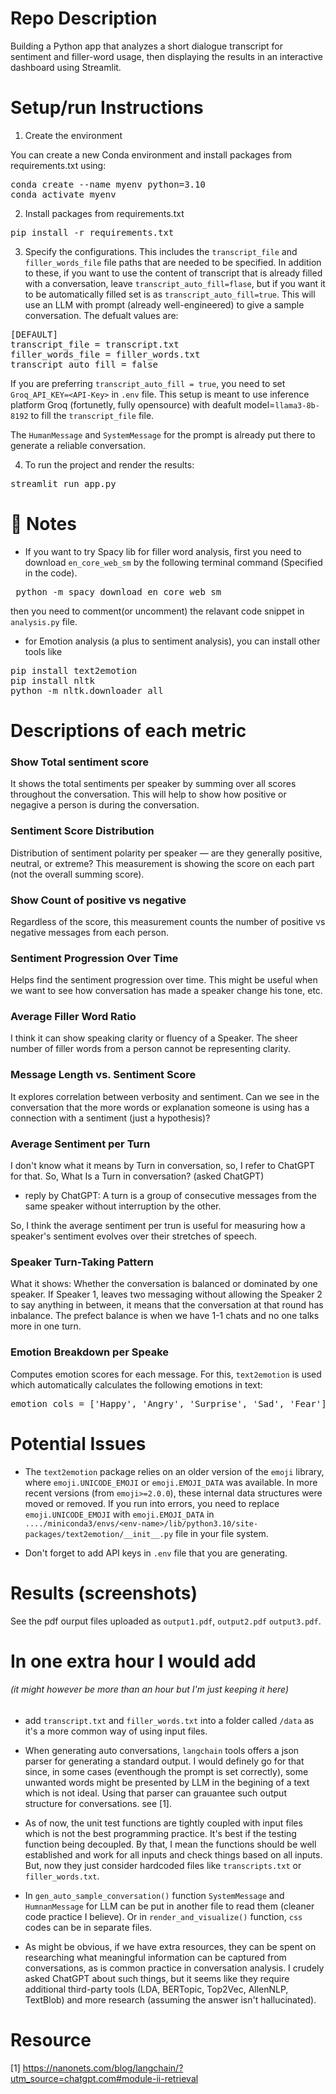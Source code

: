 # Repo Description
Building a Python app that analyzes a short dialogue transcript for sentiment and filler-word usage, then displaying the results in an interactive dashboard using Streamlit.

# Setup/run Instructions
1. Create the environment

You can create a new Conda environment and install packages from requirements.txt using:

 <pre>conda create --name myenv python=3.10 
conda activate myenv </pre>

2. Install packages from requirements.txt

 <pre>pip install -r requirements.txt</pre>


3. Specify the configurations. This includes the ```transcript_file``` 
 and ```filler_words_file``` file paths that are needed to be specified. In addition to these, if you want to use the content of transcript that is already filled with a conversation, leave ```transcript_auto_fill=flase```, but if you want it to be automatically filled set is as  ```transcript_auto_fill=true```. This will use an LLM with prompt (already well-engineered) to give a sample conversation. The defualt values are:
<pre>
[DEFAULT]
transcript_file = transcript.txt
filler_words_file = filler_words.txt
transcript_auto_fill = false
</pre>

If you are preferring `transcript_auto_fill = true`, you need to set `Groq_API_KEY=<API-Key>` in `.env` file. This setup is meant to use inference platform Groq (fortunetly, fully opensource) with deafult model=`llama3-8b-8192` to fill the `transcript_file` file.

The `HumanMessage` and `SystemMessage` for the prompt is already put there to generate a reliable conversation.

4. To run the project and render the results:

<pre>streamlit run app.py</pre>


# 🔹  Notes
- If you want to try Spacy lib for filler word analysis, first you need to download ```en_core_web_sm``` by the following terminal command (Specified in the code).

 <pre> python -m spacy download en_core_web_sm  </pre>
then you need to comment(or uncomment) the relavant code snippet in ```analysis.py``` file.

- for Emotion analysis (a plus to sentiment analysis), you can install other tools like



<pre>pip install text2emotion
pip install nltk   
python -m nltk.downloader all</pre>



# Descriptions of each metric

### Show Total sentiment score 
It shows the total sentiments per speaker by summing over all scores throughout the conversation. This will help to show how positive or negagive a person is during the conversation.

### Sentiment Score Distribution
 Distribution of sentiment polarity per speaker — are they generally positive, neutral, or extreme? This measurement is showing the score on each part (not the overall summing score).

### Show Count of positive vs negative
Regardless of the score,  this measurement counts the number of positive vs negative messages from each person.   

### Sentiment Progression Over Time
Helps find the sentiment progression over time. This might be useful when we want to see how conversation has made a speaker change his tone, etc.

###  Average Filler Word Ratio
I think it can show speaking clarity or fluency of a Speaker. The sheer number of filler words from a person cannot be representing  clarity.

### Message Length vs. Sentiment Score
It explores correlation between verbosity and sentiment. Can we see in the conversation that the more words or explanation someone is using has a connection with a sentiment (just a hypothesis)?


### Average Sentiment per Turn
I don't know what it means by Turn in conversation, so, I refer to ChatGPT for that. So, What Is a Turn in conversation? (asked ChatGPT) 
 - reply by ChatGPT: A turn is a group of consecutive messages from the same speaker without interruption by the other. 

 So, I think the average sentiment per trun is useful for measuring how a speaker's sentiment evolves over their stretches of speech.

### Speaker Turn-Taking Pattern
What it shows: Whether the conversation is balanced or dominated by one speaker. If Speaker 1, leaves two messaging without allowing the Speaker 2 to say anything in between, it means that the conversation at that round has inbalance. The prefect balance is when we have 1-1 chats and no one talks more in one turn.




### Emotion Breakdown per Speake
Computes emotion scores for each message. For this, `text2emotion` is used which automatically calculates the following emotions in text:
<pre>emotion_cols = ['Happy', 'Angry', 'Surprise', 'Sad', 'Fear']</pre>

# Potential Issues

- The `text2emotion` package relies on an older version of the `emoji` library, where `emoji.UNICODE_EMOJI` or `emoji.EMOJI_DATA` was available. In more recent versions (from `emoji>=2.0.0`), these internal data structures were moved or removed. If you run into errors, you need to replace   `emoji.UNICODE_EMOJI` with `emoji.EMOJI_DATA` in 
```..../miniconda3/envs/<env-name>/lib/python3.10/site-packages/text2emotion/__init__.py``` file in your file system.

- Don't forget to add API keys in `.env` file that you are generating.

# Results (screenshots)

See the pdf ourput files uploaded as `output1.pdf`, `output2.pdf` `output3.pdf`.

# In one extra hour I would add
###### (it might however be more than an hour but I'm just keeping it here)
- add `transcript.txt` and `filler_words.txt` into a folder called `/data`  as it's a more common way of using input files.

- When generating auto conversations, `langchain` tools offers a json parser for generating a standard output. I would definely go for that since, in some cases (eventhough the prompt is set correctly), some unwanted words might be presented by LLM in the begining of a text which is not ideal. Using that parser can grauantee such output structure for conversations. see [1].

- As of now, the unit test functions are tightly coupled with input files which is not the best programming practice. It's best if the testing function being decoupled. By that, I mean the functions should be well established and work for all inputs and check things based on all inputs. But, now they just consider hardcoded files like `transcripts.txt` or `filler_words.txt`.

- In `gen_auto_sample_conversation()` function `SystemMessage` and `HumnanMessage` for LLM can be put in another file to read them (cleaner code practice I believe). Or in `render_and_visualize()` function, `css` codes can be in separate files.

- As might be obvious, if we have extra resources, they can be spent on researching what meaningful information can be captured from conversations, as is common practice in conversation analysis. I crudely asked ChatGPT about such things, but it seems like they require additional third-party tools (LDA, BERTopic, Top2Vec, AllenNLP, TextBlob) and more research (assuming the answer isn't hallucinated).

# Resource
[1] https://nanonets.com/blog/langchain/?utm_source=chatgpt.com#module-ii-retrieval
